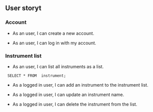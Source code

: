 ## User storyt

### Account

  * As an user, I can create a new account.
  
  * As an user, I can log in with my account.

### Instrument list

  * As an user, I can list all instruments as a list.
  
  ``` SELECT * FROM  instrument;```
  
  * As a logged in user, I can add an instrument to the instrument list.
  
  * As a logged in user, I can update an instrument name.
  
  * As a logged in user, I can delete the instrument from the list.
